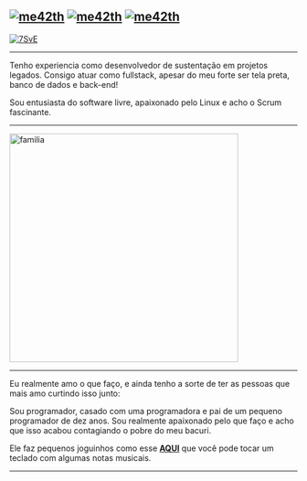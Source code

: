 [![me42th](https://img.shields.io/badge/DEV-PHP-green)](https://github.com/me42th?tab=repositories) [![me42th](https://img.shields.io/badge/DEV-LARAVEL-green)](https://github.com/me42th?tab=repositories) [![me42th](https://img.shields.io/badge/LINKEDIN-green)](https://www.linkedin.com/in/me42th/)  
---------------------------------------------------------

[![7SvE](https://user-images.githubusercontent.com/26856017/89372195-e2c4d400-d6bb-11ea-8dd9-1af0a7bc1e74.gif)](https://www.youtube.com/watch?v=5qap5aO4i9A)

--------------------------------------------------------

Tenho experiencia como desenvolvedor de sustentação em projetos legados. Consigo atuar como fullstack, apesar do meu forte ser tela preta, banco de dados e back-end!

Sou entusiasta do software livre, apaixonado pelo Linux e acho o Scrum fascinante.

--------------------------------------------------------

<img src="https://user-images.githubusercontent.com/26856017/94344142-a21a7480-fff3-11ea-9195-dd83918c2361.jpg" alt="familia" align="center" width="400"/>

---------------------------------------------------------

Eu realmente amo o que faço, e ainda tenho a sorte de ter as pessoas que mais amo curtindo isso junto:

Sou programador, casado com uma programadora e pai de um pequeno programador de dez anos. Sou realmente apaixonado pelo que faço e acho que isso acabou contagiando o pobre do meu bacuri. 

Ele faz pequenos joguinhos como esse **[AQUI](https://scratch.mit.edu/projects/422721105/fullscreen/)** que você pode tocar um teclado com algumas notas musicais. 

---------------------------------------------------------
